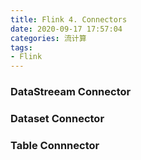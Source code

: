 ```yaml
---
title: Flink 4. Connectors
date: 2020-09-17 17:57:04
categories: 流计算
tags: 
- Flink
---
```


### DataStreeam Connector

### Dataset Connector

### Table Connnector
